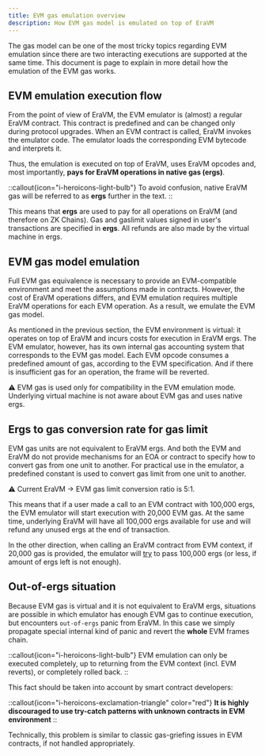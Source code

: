 ```yaml
---
title: EVM gas emulation overview
description: How EVM gas model is emulated on top of EraVM
---
```


The gas model can be one of the most tricky topics regarding EVM emulation since there are two interacting executions are supported at the same time. This document is page to explain in more detail how the emulation of the EVM gas works.

## EVM emulation execution flow

From the point of view of EraVM, the EVM emulator is (almost) a regular EraVM contract. This contract is predefined and can be changed only during protocol upgrades. When an EVM contract is called, EraVM invokes the emulator code. The emulator loads the corresponding EVM bytecode and interprets it.

Thus, the emulation is executed on top of EraVM, uses EraVM opcodes and, most importantly, **pays for EraVM operations in native gas (ergs)**.

::callout{icon="i-heroicons-light-bulb"}
To avoid confusion, native EraVM gas will be referred to as **ergs** further in the text.
::

This means that **ergs** are used to pay for all operations on EraVM (and therefore on ZK Chains). Gas and gaslimit values signed in user's transactions are specified in **ergs**. All refunds are also made by the virtual machine in ergs.

## EVM gas model emulation

Full EVM gas equivalence is necessary to provide an EVM-compatible environment and meet the assumptions made in contracts. However, the cost of EraVM operations differs, and EVM emulation requires multiple EraVM operations for each EVM operation. As a result, we emulate the EVM gas model.

As mentioned in the previous section, the EVM environment is virtual: it operates on top of EraVM and incurs costs for execution in EraVM ergs. The EVM emulator, however, has its own internal gas accounting system that corresponds to the EVM gas model. Each EVM opcode consumes a predefined amount of gas, according to the EVM specification. And if there is insufficient gas for an operation, the frame will be reverted.

⚠️ EVM gas is used only for compatibility in the EVM emulation mode. Underlying virtual machine is not aware about EVM gas and uses native ergs.

## Ergs to gas conversion rate for gas limit

EVM gas units are not equivalent to EraVM ergs. And both the EVM and EraVM do not provide mechanisms for an EOA or contract to specify how to convert gas from one unit to another. For practical use in the emulator, a predefined constant is used to convert gas limit from one unit to another.

⚠️ Current EraVM -> EVM gas limit conversion ratio is 5:1.

This means that if a user made a call to an EVM contract with 100,000 ergs, the EVM emulator will start execution with 20,000 EVM gas. At the same time, underlying EraVM will have all 100,000 ergs available for use and will refund any unused ergs at the end of transaction.

In the other direction, when calling an EraVM contract from EVM context, if 20,000 gas is provided, the emulator will <ins>try</ins> to pass 100,000 ergs (or less, if amount of ergs left is not enough).

## Out-of-ergs situation

Because EVM gas is virtual and it is not equivalent to EraVM ergs, situations are possible in which emulator has enough EVM gas to continue execution, but encounters `out-of-ergs` panic from EraVM. In this case we simply propagate special internal kind of panic and revert the **whole** EVM frames chain.

::callout{icon="i-heroicons-light-bulb"}
EVM emulation can only be executed completely, up to returning from the EVM context (incl. EVM reverts), or completely rolled back.
::

This fact should be taken into account by smart contract developers:

::callout{icon="i-heroicons-exclamation-triangle" color="red"}
**It is highly discouraged to use try-catch patterns with unknown contracts in EVM environment**
::

Technically, this problem is similar to classic gas-griefing issues in EVM contracts, if not handled appropriately.
